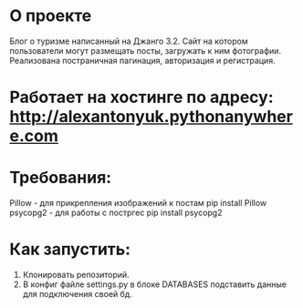 # О проекте
Блог о туризме написанный на Джанго 3.2. Сайт на котором пользователи могут размещать посты,
загружать к ним фотографии. Реализована постраничная пагинация, авторизация и регистрация.
# Работает на хостинге по адресу: http://alexantonyuk.pythonanywhere.com

# Требования:
Pillow - для прикрепления изображений к постам
pip install Pillow
psycopg2 - для работы с постргес
pip install psycopg2

# Как запустить:
1) Клонировать репозиторий.
2) В конфиг файле settings.py в блоке DATABASES подставить данные для подключения своей бд.

